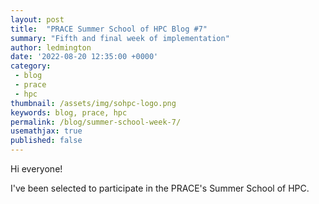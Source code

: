 ```yaml
---
layout: post
title:  "PRACE Summer School of HPC Blog #7"
summary: "Fifth and final week of implementation"
author: ledmington
date: '2022-08-20 12:35:00 +0000'
category:
 - blog
 - prace
 - hpc
thumbnail: /assets/img/sohpc-logo.png
keywords: blog, prace, hpc
permalink: /blog/summer-school-week-7/
usemathjax: true
published: false
---
```


Hi everyone!

I've been selected to participate in the PRACE's Summer School of HPC.